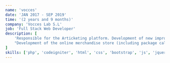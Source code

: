 ```yaml
---
name: 'vocces'
date: 'JAN 2017 - SEP 2019'
time: '(2 years and 9 months)'
company: 'Vocces Lab S.L'
job: 'Full Stack Web Developer'
description: [
    'Responsible for the Articketing platform. Development of new improvements and bug fixes in the client web panel. Enhancement of the online ticket sales website.',
    "Development of the online merchandise store (including package calculation and logistics notifications). Development of the program for the point-of-sale machine."
]
skills: ['php', 'codeigniter', 'html', 'css', 'bootstrap', 'js', 'jquery', 'mysql', 'oracle', 'git', 'github', 'aws']
---
```

